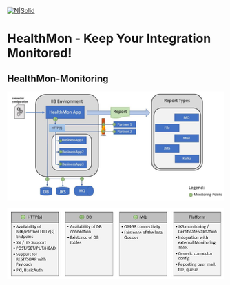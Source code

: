 [![N|Solid](http://www.rockit.consulting/images/logo-fixed.png)](http://www.rockit.consulting)

# HealthMon - Keep Your Integration Monitored!

## HealthMon-Monitoring
![HealthMon-Monitoring](https://raw.githubusercontent.com/rockitconsulting/integration-platform/master/IIB-HealthMon/IIB-HealthMon/docs/img/HealthMon-Monitoring.PNG?raw=true)

![HealthMon-Monitoring-Description](https://raw.githubusercontent.com/rockitconsulting/integration-platform/master/IIB-HealthMon/IIB-HealthMon/docs/img/HealthMon-Monitoring-Description.PNG?raw=true)


